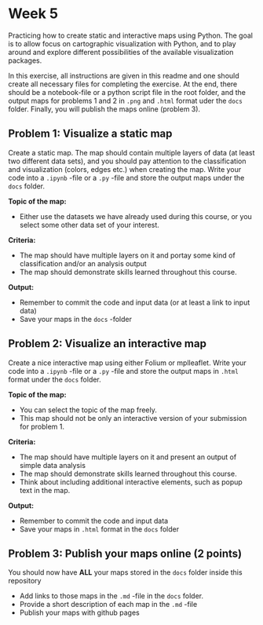 # Week 5

Practicing how to create static and interactive maps using Python. The goal is to allow focus on cartographic visualization with Python, and to play around and explore different possibilities of the available visualization packages.

In this exercise, all instructions are given in this readme and one should create all necessary files for completing the exercise. At the end, there should be a notebook-file or a python script file in the root folder, and the output maps for problems 1 and 2 in `.png` and `.html` format uder the `docs` folder. Finally, you will publish the maps online (problem 3).


## Problem 1: Visualize a static map

Create a static map. The map should contain multiple layers of data (at least two different data sets), and you should pay attention to the classification and visualization (colors, edges etc.) when creating the map. Write your code into a `.ipynb` -file or a `.py` -file and store the output maps under the `docs` folder.

**Topic of the map:**
- Either use the datasets we have already used during this course, or you select some other data set of your interest.

**Criteria:**
- The map should have multiple layers on it and portay some kind of classification and/or an analysis output
- The map should demonstrate skills learned throughout this course.

**Output:**
- Remember to commit the code and input data (or at least a link to input data)
- Save your maps in the `docs` -folder


## Problem 2: Visualize an interactive map

Create a nice interactive map using either Folium or mplleaflet. Write your code into a `.ipynb` -file or a `.py` -file and store the output maps in `.html` format under the `docs` folder.

**Topic of the map:**
- You can select the topic of the map freely.
- This map should not be only an interactive version of your submission for problem 1.

**Criteria:**
- The map should have multiple layers on it and present an output of simple data analysis
- The map should demonstrate skills learned throughout this course.
- Think about including additional interactive elements, such as popup text in the map.

**Output:**
- Remember to commit the code and input data
- Save your maps in `.html` format in the `docs` folder


## Problem 3: Publish your maps online (2 points)

 You should now have **ALL** your maps stored in the `docs` folder inside this repository

- Add links to those maps in the `.md` -file in the `docs` folder.
- Provide a short description of each map in the `.md` -file
- Publish your maps with github pages


